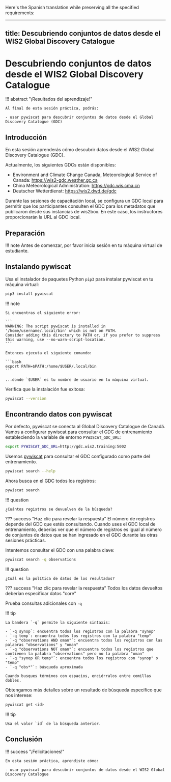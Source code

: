 Here's the Spanish translation while preserving all the specified requirements:

---
title: Descubriendo conjuntos de datos desde el WIS2 Global Discovery Catalogue
---

# Descubriendo conjuntos de datos desde el WIS2 Global Discovery Catalogue

!!! abstract "¡Resultados del aprendizaje!"

    Al final de esta sesión práctica, podrás:

    - usar pywiscat para descubrir conjuntos de datos desde el Global Discovery Catalogue (GDC)

## Introducción

En esta sesión aprenderás cómo descubrir datos desde el WIS2 Global Discovery Catalogue (GDC).

Actualmente, los siguientes GDCs están disponibles:

- Environment and Climate Change Canada, Meteorological Service of Canada: <https://wis2-gdc.weather.gc.ca>
- China Meteorological Administration: <https://gdc.wis.cma.cn>
- Deutscher Wetterdienst: <https://wis2.dwd.de/gdc>

Durante las sesiones de capacitación local, se configura un GDC local para permitir que los participantes consulten el GDC para los metadatos que publicaron desde sus instancias de wis2box. En este caso, los instructores proporcionarán la URL al GDC local.

## Preparación

!!! note
    Antes de comenzar, por favor inicia sesión en tu máquina virtual de estudiante.

## Instalando pywiscat

Usa el instalador de paquetes Python `pip3` para instalar pywiscat en tu máquina virtual:
```bash
pip3 install pywiscat
```

!!! note

    Si encuentras el siguiente error:

    ```
    WARNING: The script pywiscat is installed in '/home/username/.local/bin' which is not on PATH.
    Consider adding this directory to PATH or, if you prefer to suppress this warning, use --no-warn-script-location.
    ```

    Entonces ejecuta el siguiente comando:

    ```bash
    export PATH=$PATH:/home/$USER/.local/bin
    ```

    ...donde `$USER` es tu nombre de usuario en tu máquina virtual.

Verifica que la instalación fue exitosa:

```bash
pywiscat --version
```

## Encontrando datos con pywiscat

Por defecto, pywiscat se conecta al Global Discovery Catalogue de Canadá. Vamos a configurar pywiscat para consultar el GDC de entrenamiento estableciendo la variable de entorno `PYWISCAT_GDC_URL`:

```bash
export PYWISCAT_GDC_URL=http://gdc.wis2.training:5002
```

Usemos [pywiscat](https://github.com/wmo-im/pywiscat) para consultar el GDC configurado como parte del entrenamiento.

```bash
pywiscat search --help
```

Ahora busca en el GDC todos los registros:

```bash
pywiscat search
```

!!! question

    ¿Cuántos registros se devuelven de la búsqueda?

??? success "Haz clic para revelar la respuesta"
    El número de registros depende del GDC que estés consultando. Cuando uses el GDC local de entrenamiento, deberías ver que el número de registros es igual al número de conjuntos de datos que se han ingresado en el GDC durante las otras sesiones prácticas.

Intentemos consultar el GDC con una palabra clave:

```bash
pywiscat search -q observations
```

!!! question

    ¿Cuál es la política de datos de los resultados?

??? success "Haz clic para revelar la respuesta"
    Todos los datos devueltos deberían especificar datos "core"

Prueba consultas adicionales con `-q`

!!! tip

    La bandera `-q` permite la siguiente sintaxis:

    - `-q synop`: encuentra todos los registros con la palabra "synop"
    - `-q temp`: encuentra todos los registros con la palabra "temp"
    - `-q "observations AND oman"`: encuentra todos los registros con las palabras "observations" y "oman"
    - `-q "observations NOT oman"`: encuentra todos los registros que contienen la palabra "observations" pero no la palabra "oman"
    - `-q "synop OR temp"`: encuentra todos los registros con "synop" o "temp"
    - `-q "obs*"`: búsqueda aproximada

    Cuando busques términos con espacios, enciérralos entre comillas dobles.

Obtengamos más detalles sobre un resultado de búsqueda específico que nos interese:

```bash
pywiscat get <id>
```

!!! tip

    Usa el valor `id` de la búsqueda anterior.

## Conclusión

!!! success "¡Felicitaciones!"

    En esta sesión práctica, aprendiste cómo:

    - usar pywiscat para descubrir conjuntos de datos desde el WIS2 Global Discovery Catalogue